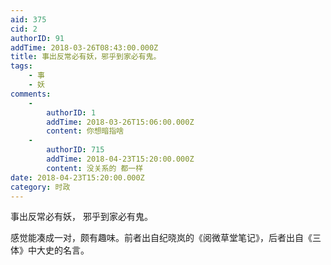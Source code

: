 ```yaml
---
aid: 375
cid: 2
authorID: 91
addTime: 2018-03-26T08:43:00.000Z
title: 事出反常必有妖，邪乎到家必有鬼。
tags:
    - 事
    - 妖
comments:
    -
        authorID: 1
        addTime: 2018-03-26T15:06:00.000Z
        content: 你想暗指啥
    -
        authorID: 715
        addTime: 2018-04-23T15:20:00.000Z
        content: 没关系的 都一样
date: 2018-04-23T15:20:00.000Z
category: 时政
---
```


事出反常必有妖， 邪乎到家必有鬼。

感觉能凑成一对，颇有趣味。前者出自纪晓岚的《阅微草堂笔记》，后者出自《三体》中大史的名言。
